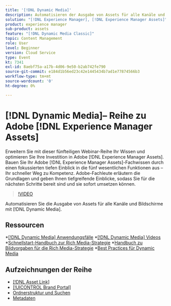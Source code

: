 ```yaml
---
title: '[!DNL Dynamic Media]'
description: Automatisieren der Ausgabe von Assets für alle Kanäle und Bildschirme
solution: "[!DNL Experience Manager], [!DNL Experience Manager Assets]"
product: experience manager
sub-product: assets
feature: "[!DNL Dynamic Media Classic]"
topic: Content Management
role: User
level: Beginner
version: Cloud Service
type: Event
kt: 7341
exl-id: 8aebf75a-a17b-4d06-9e50-b2ab742fe790
source-git-commit: e184d1b56ed23c42e1445434b7ad1e77874566b3
workflow-type: tm+mt
source-wordcount: '0'
ht-degree: 0%

---
```


# [!DNL Dynamic Media]– Reihe zu Adobe [!DNL Experience Manager Assets]

Erweitern Sie mit dieser fünfteiligen Webinar-Reihe Ihr Wissen und optimieren Sie Ihre Investition in Adobe [!DNL Experience Manager Assets]. Bauen Sie Ihr Adobe [!DNL Experience Manager Assets]-Fachwissen durch einen fokussierten tiefen Einblick in die fünf wesentlichen Funktionen aus – Ihr schneller Weg zu Kompetenz. Adobe-Fachleute erläutern die Grundlagen und geben Ihnen tiefgreifende Einblicke, sodass Sie für die nächsten Schritte bereit sind und sie sofort umsetzen können.

>[!VIDEO](https://video.tv.adobe.com/v/332132/?quality=12&learn=on&hidetitle=true)

Automatisieren Sie die Ausgabe von Assets für alle Kanäle und Bildschirme mit [!DNL Dynamic Media].

## Ressourcen

*[[!DNL Dynamic Media] Anwendungsfälle](https://experienceleague.adobe.com/de/docs/experience-manager-cloud-service/content/assets/dynamicmedia/dm-journey/dm-journey-part1)
*[[!DNL Dynamic Media] Videos](https://experienceleague.adobe.com/de/docs/experience-manager-learn/assets/dynamic-media/dynamic-media-overview-feature-video-use#dynamic-media)
*[Schnellstart-Handbuch zur Rich Media-Strategie](https://www.adobe.com/content/dam/www/us/en/experience-manager/pdfs/dynamic-media-kickstart-guide-2019.pdf)
*[Handbuch zu Bildvorgaben für die Rich Media-Strategie](https://www.adobe.com/content/dam/www/us/en/experience-manager/pdfs/dynamic-media-image-preset-guide.pdf)
*[Best Practices für Dynamic Media](https://experienceleague.adobe.com/de/docs/experience-manager-cloud-service/content/assets/dynamicmedia/dm-journey/dm-best-practices)

## Aufzeichnungen der Reihe

* [[!DNL Asset Link]](asset-link.md)
* [[!UICONTROL Brand Portal]](brand-portal.md)
* [Ordnerstruktur und Suchen](folder-structure-search.md)
* [Metadaten](metadata.md)

